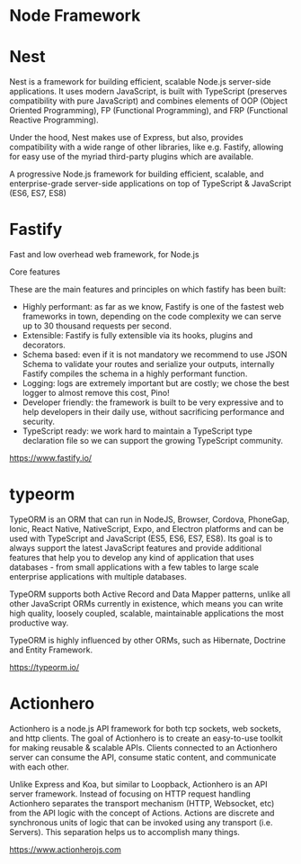 # Node Framework

# Nest

Nest is a framework for building efficient, scalable Node.js server-side applications. It uses modern JavaScript, is built with TypeScript (preserves compatibility with pure JavaScript) and combines elements of OOP (Object Oriented Programming), FP (Functional Programming), and FRP (Functional Reactive Programming).

Under the hood, Nest makes use of Express, but also, provides compatibility with a wide range of other libraries, like e.g. Fastify, allowing for easy use of the myriad third-party plugins which are available.


A progressive Node.js framework for building efficient, scalable, and enterprise-grade server-side applications on top of TypeScript & JavaScript (ES6, ES7, ES8) 

# Fastify

Fast and low overhead web framework, for Node.js

Core features

These are the main features and principles on which fastify has been built:

-   Highly performant: as far as we know, Fastify is one of the fastest web frameworks in town, depending on the code complexity we can serve up to 30 thousand requests per second.
-   Extensible: Fastify is fully extensible via its hooks, plugins and decorators.
-   Schema based: even if it is not mandatory we recommend to use JSON Schema to validate your routes and serialize your outputs, internally Fastify compiles the schema in a highly performant function.
-   Logging: logs are extremely important but are costly; we chose the best logger to almost remove this cost, Pino!
-   Developer friendly: the framework is built to be very expressive and to help developers in their daily use, without sacrificing performance and security.
-   TypeScript ready: we work hard to maintain a TypeScript type declaration file so we can support the growing TypeScript community.
	
https://www.fastify.io/

# typeorm

TypeORM is an ORM that can run in NodeJS, Browser, Cordova, PhoneGap, Ionic, React Native, NativeScript, Expo, and Electron platforms and can be used with TypeScript and JavaScript (ES5, ES6, ES7, ES8). Its goal is to always support the latest JavaScript features and provide additional features that help you to develop any kind of application that uses databases - from small applications with a few tables to large scale enterprise applications with multiple databases.

TypeORM supports both Active Record and Data Mapper patterns, unlike all other JavaScript ORMs currently in existence, which means you can write high quality, loosely coupled, scalable, maintainable applications the most productive way.

TypeORM is highly influenced by other ORMs, such as Hibernate, Doctrine and Entity Framework.

https://typeorm.io/

# Actionhero

Actionhero is a node.js API framework for both tcp sockets, web sockets, and http clients. The goal of Actionhero is to create an easy-to-use toolkit for making reusable & scalable APIs. Clients connected to an Actionhero server can consume the API, consume static content, and communicate with each other.

Unlike Express and Koa, but similar to Loopback, Actionhero is an API server framework. Instead of focusing on HTTP request handling Actionhero separates the transport mechanism (HTTP, Websocket, etc) from the API logic with the concept of Actions. Actions are discrete and synchronous units of logic that can be invoked using any transport (i.e. Servers). This separation helps us to accomplish many things.


https://www.actionherojs.com